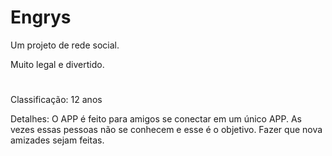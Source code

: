 # Engrys
Um projeto de rede social. 

Muito legal e divertido.
# 
Classificação: 12 anos

Detalhes:
  O APP é feito para amigos se conectar em um
único APP. As vezes essas pessoas não se
conhecem e esse é o objetivo. Fazer que nova
amizades sejam feitas.
